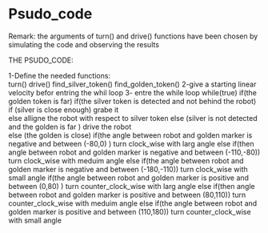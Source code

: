# Psudo_code 

Remark: the arguments of turn() and drive() functions have been chosen by simulating the code and observing the results


THE PSUDO_CODE:

1-Define the needed functions:  
turn()
drive()
find_silver_token()
find_golden_token()
2-give a starting linear velocity befor entring the whil loop 
3- entre the while loop 
while(true)
      if(the golden token is far)
            if(the silver token is detected and not behind the robot)
                  if (silver is close enough)
                        grabe it  
                  else
                        alligne the robot with respect to silver token
            else (silver is not detected and the golden is far )
                  drive the robot  
      else (the golden is close)
            if(the angle between robot and golden marker is negative and between (-80,0) )
                  turn clock_wise with larg angle 
            else if(then angle between robot and golden marker is negative and between (-110,-80))
                  turn clock_wise with meduim angle
            else if(the angle between robot and golden marker is negative and between (-180,-110))
                  turn clock_wise with small angle
            if(the angle between robot and golden marker is positive and between (0,80) )
                  turn counter_clock_wise with larg angle 
            else if(then angle between robot and golden marker is positive and between (80,110))
                  turn counter_clock_wise with meduim angle
            else if(the angle between robot and golden marker is positive and between (110,180))
                  turn counter_clock_wise with small angle


